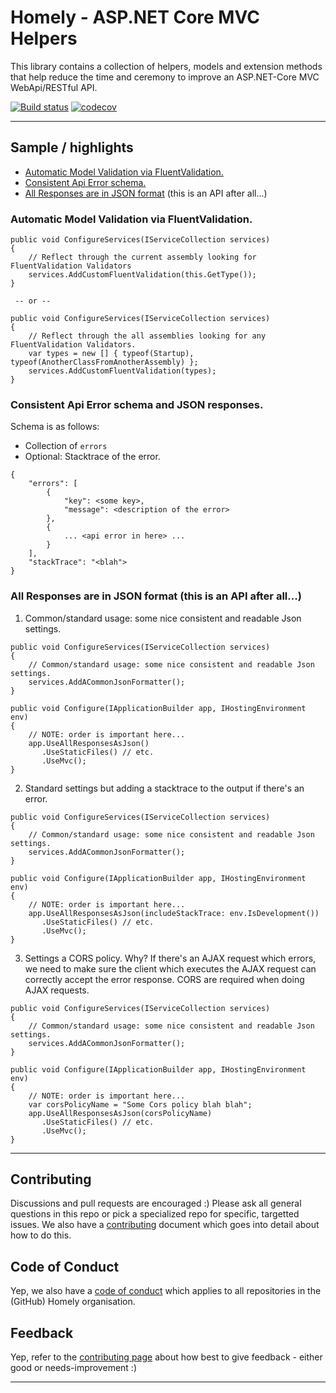 

# Homely - ASP.NET Core MVC Helpers

This library contains a collection of helpers, models and extension methods that help reduce the time and ceremony to improve an ASP.NET-Core MVC WebApi/RESTful API.

[![Build status](https://ci.appveyor.com/api/projects/status/d4d0iyps9h74kt4s/branch/master?svg=true)](https://ci.appveyor.com/project/Homely/homely-aspnetcore-mvc-helpers/branch/master) [![codecov](https://codecov.io/gh/Homely/Homely.AspNetCore.Mvc.Helpers/branch/master/graph/badge.svg)](https://codecov.io/gh/Homely/Homely.AspNetCore.Mvc.Helpers)

---

## Sample / highlights

- [Automatic Model Validation via FluentValidation.](#Sample1)
- [Consistent Api Error schema.](#Sample2)
- [All Responses are in JSON format](#Sample3) (this is an API after all...)

### <a name="Sample1">Automatic Model Validation via FluentValidation.</a>

```
public void ConfigureServices(IServiceCollection services)
{
    // Reflect through the current assembly looking for FluentValidation Validators 
    services.AddCustomFluentValidation(this.GetType());
}

 -- or --

public void ConfigureServices(IServiceCollection services)
{
    // Reflect through the all assemblies looking for any FluentValidation Validators. 
    var types = new [] { typeof(Startup), typeof(AnotherClassFromAnotherAssembly) };
    services.AddCustomFluentValidation(types);
}
```

### <a name="Sample2">Consistent Api Error schema and JSON responses.</a>

Schema is as follows:
- Collection of `errors`
- Optional: Stacktrace of the error.

```
{
    "errors": [
        {
            "key": <some key>,
            "message": <description of the error>
        },
        {
            ... <api error in here> ...
        }
    ],
    "stackTrace": "<blah">
}
```

### <a name="Sample3">All Responses are in JSON format</a> (this is an API after all...)

1. Common/standard usage: some nice consistent and readable Json settings.

```
public void ConfigureServices(IServiceCollection services)
{
    // Common/standard usage: some nice consistent and readable Json settings.
    services.AddACommonJsonFormatter();
}

public void Configure(IApplicationBuilder app, IHostingEnvironment env)
{
    // NOTE: order is important here...
    app.UseAllResponsesAsJson()
       .UseStaticFiles() // etc.
       .UseMvc();
}
```

2. Standard settings but adding a stacktrace to the output if there's an error.

```
public void ConfigureServices(IServiceCollection services)
{
    // Common/standard usage: some nice consistent and readable Json settings.
    services.AddACommonJsonFormatter();
}

public void Configure(IApplicationBuilder app, IHostingEnvironment env)
{
    // NOTE: order is important here...
    app.UseAllResponsesAsJson(includeStackTrace: env.IsDevelopment())
       .UseStaticFiles() // etc.
       .UseMvc();
}
```

3. Settings a CORS policy. Why? If there's an AJAX request which errors, we need to make sure the client which executes the AJAX request can correctly accept the error response. CORS are required when doing AJAX requests.

```
public void ConfigureServices(IServiceCollection services)
{
    // Common/standard usage: some nice consistent and readable Json settings.
    services.AddACommonJsonFormatter();
}

public void Configure(IApplicationBuilder app, IHostingEnvironment env)
{
    // NOTE: order is important here...
	var corsPolicyName = "Some Cors policy blah blah";
    app.UseAllResponsesAsJson(corsPolicyName)
       .UseStaticFiles() // etc.
       .UseMvc();
}
```

---

## Contributing

Discussions and pull requests are encouraged :) Please ask all general questions in this repo or pick a specialized repo for specific, targetted issues. We also have a [contributing](https://github.com/OpenRealEstate/Homely/blob/master/CONTRIBUTING.md) document which goes into detail about how to do this.

## Code of Conduct
Yep, we also have a [code of conduct](https://github.com/Homely/Homely/blob/master/CODE_OF_CONDUCT.md) which applies to all repositories in the (GitHub) Homely organisation.

## Feedback
Yep, refer to the [contributing page](https://github.com/Homely/Homely/blob/master/CONTRIBUTING.md) about how best to give feedback - either good or needs-improvement :)

---
